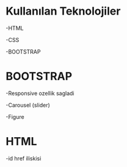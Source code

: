 # Kullanılan Teknolojiler

-HTML

-CSS

-BOOTSTRAP

# BOOTSTRAP

-Responsive ozellik sagladi

-Carousel (slider)

-Figure

# HTML

-id href iliskisi


